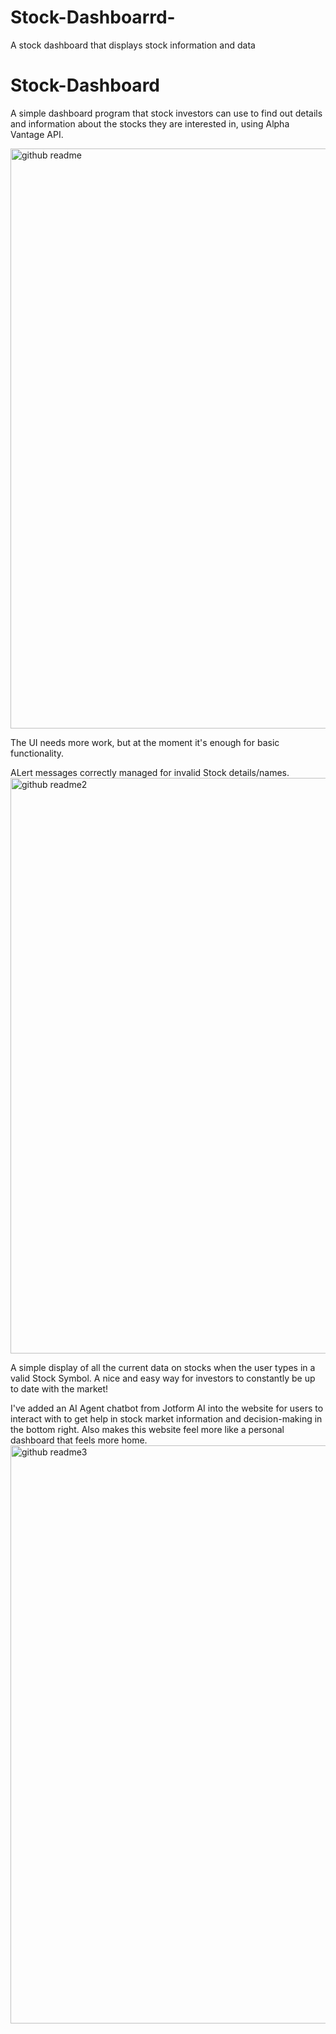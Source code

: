 # Stock-Dashboarrd-
A stock dashboard that displays stock information and data 
# Stock-Dashboard
A simple dashboard program that stock investors can use to find out details and information about the stocks they are interested in, using Alpha Vantage API. 

<img width="1858" height="928" alt="github readme" src="https://github.com/user-attachments/assets/a9b6cf1b-781b-44c3-b3b9-2d34741d6263" />

The UI needs more work, but at the moment it's enough for basic functionality. 

ALert messages correctly managed for invalid Stock details/names. 
<img width="1662" height="921" alt="github readme2" src="https://github.com/user-attachments/assets/a915725b-ab1a-4709-a590-c56beb2952dc" />


A simple display of all the current data on stocks when the user types in a valid Stock Symbol. A nice and easy way for investors to constantly be up to date with the market! 


I've added an AI Agent chatbot from Jotform AI into the website for users to interact with to get help in stock market information and decision-making in the bottom right.
Also makes this website feel more like a personal dashboard that feels more home. 
<img width="1778" height="925" alt="github readme3" src="https://github.com/user-attachments/assets/07843adc-bcd9-4434-a641-b293cfebb583" />











